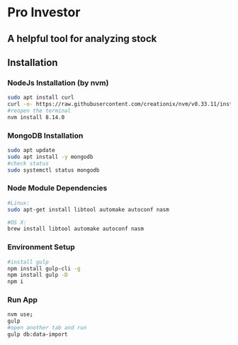 # Pro Investor

## A helpful tool for analyzing stock

## Installation

### NodeJs Installation (by nvm)
```bash
sudo apt install curl
curl -o- https://raw.githubusercontent.com/creationix/nvm/v0.33.11/install.sh | bash
#reopen the terminal
nvm install 8.14.0
```

### MongoDB Installation
```bash
sudo apt update
sudo apt install -y mongodb
#check status
sudo systemctl status mongodb
```

### Node Module Dependencies
```bash
#Linux:
sudo apt-get install libtool automake autoconf nasm

#OS X:
brew install libtool automake autoconf nasm
```

### Environment Setup
```bash
#install gulp
npm install gulp-cli -g
npm install gulp -D
npm i
```

### Run App
```bash
nvm use;
gulp 
#open another tab and run
gulp db:data-import
```
